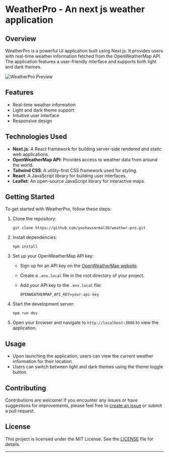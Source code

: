 
# WeatherPro - An next js weather application

## Overview

WeatherPro is a powerful UI application built using Next.js. It provides users with real-time weather information fetched from the OpenWeatherMap API. The application features a user-friendly interface and supports both light and dark themes.

![WeatherPro Preview](https://postimg.cc/56zHXY4N][img]https://i.postimg.cc/56zHXY4N/Screenshot-2024-05-27-004939.png)


## Features

- Real-time weather information
- Light and dark theme support
- Intuitive user interface
- Responsive design

## Technologies Used

- **Next.js**: A React framework for building server-side rendered and static web applications.
- **OpenWeatherMap API**: Provides access to weather data from around the world.
- **Tailwind CSS**: A utility-first CSS framework used for styling.
- **React**: A JavaScript library for building user interfaces.
- **Leaflet**: An open-source JavaScript library for interactive maps.

## Getting Started

To get started with WeatherPro, follow these steps:

1. Clone the repository:

   ```
   git clone https://github.com/yashavsarmal30/weather-pro.git
   ```

2. Install dependencies:

   ```
   npm install
   ```

3. Set up your OpenWeatherMap API key:

   - Sign up for an API key on the [OpenWeatherMap website](https://openweathermap.org/api).
   - Create a `.env.local` file in the root directory of your project.
   - Add your API key to the `.env.local` file:

     ```
     OPENWEATHERMAP_API_KEY=your-api-key
     ```

4. Start the development server:

   ```
   npm run dev
   ```

5. Open your browser and navigate to `http://localhost:3000` to view the application.

## Usage

- Upon launching the application, users can view the current weather information for their location.
- Users can switch between light and dark themes using the theme toggle button.

## Contributing

Contributions are welcome! If you encounter any issues or have suggestions for improvements, please feel free to [create an issue](https://github.com/yashavsarmal30/weather-pro/issues) or submit a pull request.

## License

This project is licensed under the MIT License. See the [LICENSE](LICENSE) file for details.

---
